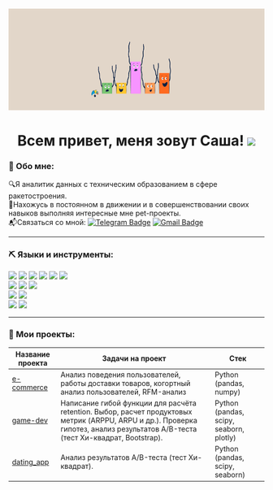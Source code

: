 <h3 align="center">
<img src="https://github.com/alexander-shlykov/alexander-shlykov/blob/main/assets/Header-1.gif" height="200"/>
  
<h1 align="center">Всем привет, меня зовут Саша!  
<img src="https://github.com/blackcater/blackcater/raw/main/images/Hi.gif" height="32"/></h1>

### :information_desk_person: Обо мне:  
:mag:Я аналитик данных с техническим образованием в сфере ракетостроения.  
:rocket:Нахожусь в постоянном в движении и в совершенствовании своих навыков выполняя интересные мне pet-проекты.  
:mailbox_with_mail:Связаться со мной:
[![Telegram Badge](https://img.shields.io/badge/telegram-FFFFFF?style=flat&logo=telegram&logoColor=#26A5E4)](https://t.me/alexander_shlykov)
[![Gmail Badge](https://img.shields.io/badge/-Gmail-FFFFFF?style=flat&logo=gmail&logoColor=#26A5E4)](mailto:shlykovalexander01@gmail.com)

___
### :pick: Языки и инструменты:  
<img src="https://img.shields.io/badge/PYTHON-FFFFFF?style=for-the-badge&logo=python" /> <img src="https://img.shields.io/badge/pandas-FFFFFF?style=for-the-badge&logo=pandas&logoColor=3776AB" /> <img src="https://img.shields.io/badge/numpy-FFFFFF?style=for-the-badge&logo=numpy&logoColor=3776AB" /> <img src="https://img.shields.io/badge/scipy-FFFFFF?style=for-the-badge&logo=scipy&logoColor=8CAAE6" /> <img src="https://img.shields.io/badge/plotly-FFFFFF?style=for-the-badge&logo=plotly&logoColor=3F4F75" /> <img src="https://img.shields.io/badge/jupyter notebook-FFFFFF?style=for-the-badge&logo=jupyter&logoColor=F37626" />  
<img src="https://img.shields.io/badge/mysql-FFFFFF?style=for-the-badge&logo=mysql&logoColor=4479A1" /> <img src="https://img.shields.io/badge/postgresql-FFFFFF?style=for-the-badge&logo=postgresql&logoColor=4169E1" /> <img src="https://img.shields.io/badge/clickhouse-FFFFFF?style=for-the-badge&logo=clickhouse&logoColor=FFCC01" />  
<img src="https://img.shields.io/badge/tableau-FFFFFF?style=for-the-badge&logo=tableau&logoColor=E97627" /> <img src="https://img.shields.io/badge/redash-FFFFFF?style=for-the-badge&logo=redash&logoColor=FF7964" />  
<img src="https://img.shields.io/badge/github-FFFFFF?style=for-the-badge&logo=github&logoColor=181717" /> <img src="https://img.shields.io/badge/AIRFLOW-FFFFFF?style=for-the-badge&logo=apacheairflow&logoColor=017CEE" />
___

### :open_book: Мои проекты:

|Название проекта|Задачи на проект|Стек|
|-----------|-----------|-----------|
|[e-commerce](https://github.com/alexander-shlykov/e-commerce)|Анализ поведения пользователей, работы доставки товаров, когортный анализ пользователей, RFM-анализ|Python (pandas, numpy)|
|[game-dev](https://github.com/alexander-shlykov/game-dev)|Написание гибой функции для расчёта retention. Выбор, расчет продуктовых метрик (ARPPU, ARPU и др.). Проверка гипотез, анализ результатов А/B-теста (тест Хи-квадрат, Bootstrap).|Python (pandas, scipy, seaborn, plotly)|
|[dating_app](https://github.com/alexander-shlykov/dating_app)|Анализ результатов А/B-теста (тест Хи-квадрат).|Python (pandas, scipy, seaborn)|


